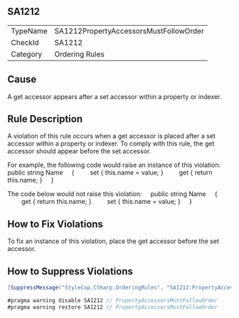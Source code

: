 ﻿## SA1212

<table>
<tr>
  <td>TypeName</td>
  <td>SA1212PropertyAccessorsMustFollowOrder</td>
</tr>
<tr>
  <td>CheckId</td>
  <td>SA1212</td>
</tr>
<tr>
  <td>Category</td>
  <td>Ordering Rules</td>
</tr>
</table>

## Cause

A get accessor appears after a set accessor within a property or indexer.

## Rule Description

A violation of this rule occurs when a get accessor is placed after a set accessor within a property or indexer. To comply with this rule, the get accessor should appear before the set accessor.

For example, the following code would raise an instance of this violation:
    public string Name
    { 
        set { this.name = value; }
        get { return this.name; }
    }



The code below would not raise this violation:
    public string Name
    { 
        get { return this.name; }
        set { this.name = value; }
    }
 

## How to Fix Violations

To fix an instance of this violation, place the get accessor before the set accessor.

## How to Suppress Violations

```csharp
[SuppressMessage("StyleCop.CSharp.OrderingRules", "SA1212:PropertyAccessorsMustFollowOrder", Justification = "Reviewed.")]
```

```csharp
#pragma warning disable SA1212 // PropertyAccessorsMustFollowOrder
#pragma warning restore SA1212 // PropertyAccessorsMustFollowOrder
```
